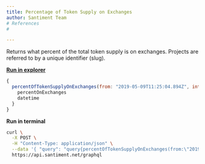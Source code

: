 ```yaml
---
title: Percentage of Token Supply on Exchanges
author: Santiment Team
# References
#

---
```


Returns what percent of the total token supply is on exchanges. Projects
are referred to by a unique identifier (slug).

[**Run in
explorer**](https://api.santiment.net/graphiql?query=%7B%0A%20%20percentOfTokenSupplyOnExchanges(from%3A%20%222019-05-09T11%3A25%3A04.894Z%22%2C%20interval%3A%20%221d%22%2C%20slug%3A%20%22maker%22%2C%20to%3A%20%222019-06-23T11%3A25%3A04.894Z%22)%20%7B%0A%20%20%20%20percentOnExchanges%0A%20%20%20%20datetime%0A%20%20%7D%0A%7D%0A&variables=)

```js
{
  percentOfTokenSupplyOnExchanges(from: "2019-05-09T11:25:04.894Z", interval: "1d", slug: "maker", to: "2019-06-23T11:25:04.894Z") {
    percentOnExchanges
    datetime
  }
}
```

**Run in terminal**

```sh
curl \
  -X POST \
  -H "Content-Type: application/json" \
  --data '{ "query": "query{percentOfTokenSupplyOnExchanges(from:\"2019-05-10T00:00:00.000Z\",interval:\"1d\",slug:\"maker\",to:\"2019-06-23T00:00:00.000Z\"){datetime, percentOnExchanges}}" }' \
  https://api.santiment.net/graphql
```
